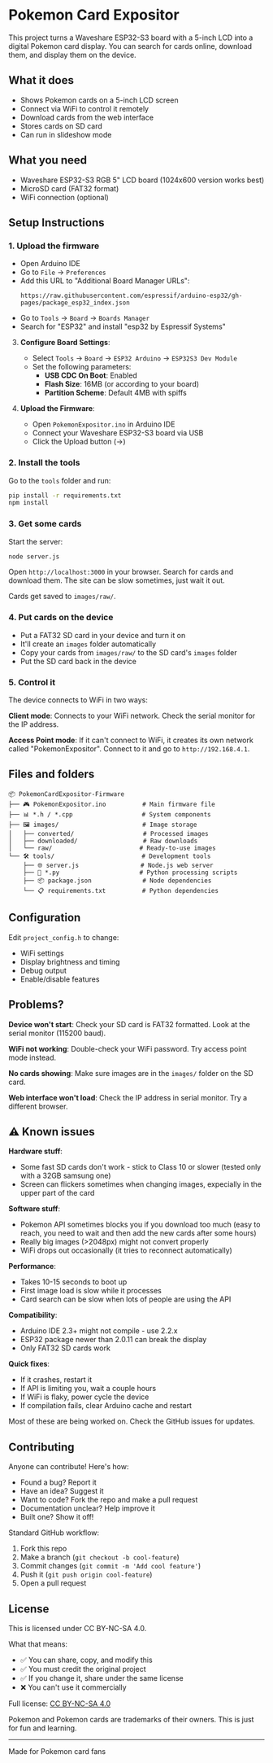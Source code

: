 # Pokemon Card Expositor

This project turns a Waveshare ESP32-S3 board with a 5-inch LCD into a digital Pokemon card display. You can search for cards online, download them, and display them on the device.

## What it does

- Shows Pokemon cards on a 5-inch LCD screen
- Connect via WiFi to control it remotely 
- Download cards from the web interface
- Stores cards on SD card
- Can run in slideshow mode

## What you need

- Waveshare ESP32-S3 RGB 5" LCD board (1024x600 version works best)
- MicroSD card (FAT32 format)
- WiFi connection (optional)

## Setup Instructions

### 1. Upload the firmware

   - Open Arduino IDE
   - Go to `File` → `Preferences`
   - Add this URL to "Additional Board Manager URLs":
     ```
     https://raw.githubusercontent.com/espressif/arduino-esp32/gh-pages/package_esp32_index.json
     ```
   - Go to `Tools` → `Board` → `Boards Manager`
   - Search for "ESP32" and install "esp32 by Espressif Systems"

3. **Configure Board Settings**:
   - Select `Tools` → `Board` → `ESP32 Arduino` → `ESP32S3 Dev Module`
   - Set the following parameters:
     - **USB CDC On Boot**: Enabled
     - **Flash Size**: 16MB (or according to your board)
     - **Partition Scheme**: Default 4MB with spiffs

4. **Upload the Firmware**:
   - Open `PokemonExpositor.ino` in Arduino IDE
   - Connect your Waveshare ESP32-S3 board via USB
   - Click the Upload button (→)
### 2. Install the tools

Go to the `tools` folder and run:

```bash
pip install -r requirements.txt
npm install
```

### 3. Get some cards

Start the server:
```bash
node server.js
```

Open `http://localhost:3000` in your browser. Search for cards and download them. The site can be slow sometimes, just wait it out.

Cards get saved to `images/raw/`.

### 4. Put cards on the device

- Put a FAT32 SD card in your device and turn it on
- It'll create an `images` folder automatically  
- Copy your cards from `images/raw/` to the SD card's `images` folder
- Put the SD card back in the device

### 5. Control it

The device connects to WiFi in two ways:

**Client mode**: Connects to your WiFi network. Check the serial monitor for the IP address.

**Access Point mode**: If it can't connect to WiFi, it creates its own network called "PokemonExpositor". Connect to it and go to `http://192.168.4.1`.

## Files and folders

```
📦 PokemonCardExpositor-Firmware
├── 🎮 PokemonExpositor.ino          # Main firmware file
├── 📊 *.h / *.cpp                   # System components
├── 🖼️ images/                       # Image storage
│   ├── converted/                   # Processed images
│   ├── downloaded/                  # Raw downloads
│   └── raw/                        # Ready-to-use images
└── 🛠️ tools/                        # Development tools
    ├── 🌐 server.js                 # Node.js web server
    ├── 🐍 *.py                      # Python processing scripts
    ├── 📦 package.json              # Node dependencies
    └── 📋 requirements.txt          # Python dependencies
```

## Configuration

Edit `project_config.h` to change:
- WiFi settings
- Display brightness and timing
- Debug output
- Enable/disable features

## Problems?

**Device won't start**: Check your SD card is FAT32 formatted. Look at the serial monitor (115200 baud).

**WiFi not working**: Double-check your WiFi password. Try access point mode instead.

**No cards showing**: Make sure images are in the `images/` folder on the SD card.

**Web interface won't load**: Check the IP address in serial monitor. Try a different browser.

## ⚠️ Known issues

**Hardware stuff**:
- Some fast SD cards don't work - stick to Class 10 or slower (tested only with a 32GB samsung one)
- Screen can flickers sometimes when changing images, expecially in the upper part of the card

**Software stuff**:
- Pokemon API sometimes blocks you if you download too much (easy to reach, you need to wait and then add the new cards after some hours)
- Really big images (>2048px) might not convert properly  
- WiFi drops out occasionally (it tries to reconnect automatically)

**Performance**:
- Takes 10-15 seconds to boot up
- First image load is slow while it processes
- Card search can be slow when lots of people are using the API

**Compatibility**:
- Arduino IDE 2.3+ might not compile - use 2.2.x
- ESP32 package newer than 2.0.11 can break the display
- Only FAT32 SD cards work

**Quick fixes**:
- If it crashes, restart it
- If API is limiting you, wait a couple hours
- If WiFi is flaky, power cycle the device
- If compilation fails, clear Arduino cache and restart

Most of these are being worked on. Check the GitHub issues for updates.

## Contributing

Anyone can contribute! Here's how:

- Found a bug? Report it
- Have an idea? Suggest it  
- Want to code? Fork the repo and make a pull request
- Documentation unclear? Help improve it
- Built one? Show it off!

Standard GitHub workflow:
1. Fork this repo
2. Make a branch (`git checkout -b cool-feature`)
3. Commit changes (`git commit -m 'Add cool feature'`)
4. Push it (`git push origin cool-feature`)
5. Open a pull request

## License

This is licensed under CC BY-NC-SA 4.0.

What that means:
- ✅ You can share, copy, and modify this
- ✅ You must credit the original project
- ✅ If you change it, share under the same license
- ❌ You can't use it commercially

Full license: [CC BY-NC-SA 4.0](https://creativecommons.org/licenses/by-nc-sa/4.0/)

Pokemon and Pokemon cards are trademarks of their owners. This is just for fun and learning.

---

Made for Pokemon card fans
